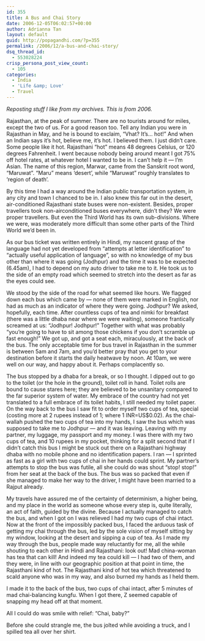```yaml
---
id: 355
title: A Bus and Chai Story
date: 2006-12-05T06:02:57+00:00
author: Adrianna Tan
layout: default
guid: http://popagandhi.com/?p=355
permalink: /2006/12/a-bus-and-chai-story/
dsq_thread_id:
  - 553028224
crisp_persona_post_view_count:
  - 105
categories:
  - India
  - 'Life &amp; Love'
  - Travel
---
```

_Reposting stuff I like from my archives. This is from 2006._

Rajasthan, at the peak of summer. There are no tourists around for miles, except the two of us. For a good reason too. Tell any Indian you were in Rajasthan in May, and he is bound to exclaim, “Vhat? It’s… hot!” And when an Indian says it’s hot, believe me, it’s hot. I believed them. I just didn’t care. Some people like it hot. Rajasthani “hot” means 48 degrees Celsius, or 120 degrees Fahrenheit. I went because nobody being around meant I got 75% off hotel rates, at whatever hotel I wanted to be in. I can’t help it — I’m Asian. The name of this region, Marwar, came from the Sanskrit root word, “Maruwat”. “Maru” means ‘desert’, while “Maruwat” roughly translates to ‘region of death’.

By this time I had a way around the Indian public transportation system, in any city and town I chanced to be in. I also knew this far out in the desert, air-conditioned Rajasthani state buses were non-existent. Besides, proper travellers took non-airconditioned buses everywhere, didn’t they? We were proper travellers. But even the Third World has its own sub-divisions. Where we were, was moderately more difficult than some other parts of the Third World we’d been in.

As our bus ticket was written entirely in Hindi, my nascent grasp of the language had not yet developed from “attempts at letter identification” to “actually useful application of language”, so with no knowledge of my bus other than where it was going (Jodhpur) and the time it was to be expected (6.45am), I had to depend on my auto driver to take me to it. He took us to the side of an empty road which seemed to stretch into the desert as far as the eyes could see.

We stood by the side of the road for what seemed like hours. We flagged down each bus which came by — none of them were marked in English, nor had as much as an indicator of where they were going. Jodhpur? We asked, hopefully, each time. After countless cups of tea and nimki for breakfast (there was a little dhaba near where we were waiting), someone frantically screamed at us: “Jodhpur! Jodhpur!” Together with what was probably “you’re going to have to sit among those chickens if you don’t scramble up fast enough!” We got up, and got a seat each, miraculously, at the back of the bus. The only acceptable time for bus travel in Rajasthan in the summer is between 5am and 7am, and you’d better pray that you get to your destination before it starts the daily heatwave by noon. At 10am, we were well on our way, and happy about it. Perhaps complacently so.

The bus stopped by a dhaba for a break, or so I thought. I dipped out to go to the toilet (or the hole in the ground), toilet roll in hand. Toilet rolls are bound to cause stares here; they are believed to be unsanitary compared to the far superior system of water. My embrace of the country had not yet translated to a full embrace of its toilet habits, I still needed my toilet paper. On the way back to the bus I saw fit to order myself two cups of tea, special (costing more at 2 rupees instead of 1; where 1 INR=US$0.02). As the chai-wallah pushed the two cups of tea into my hands, I saw the bus which was supposed to take me to Jodhpur — and it was leaving. Leaving with my partner, my luggage, my passport and my money. I was there with my two cups of tea, and 10 rupees in my pocket, thinking for a split second that if I didn’t catch this bus I might be stuck out there on a Rajasthani highway dhaba with no mobile phone and no identification papers. I ran — I sprinted as fast as a girl with two cups of chai in her hands could sprint. My partner’s attempts to stop the bus was futile, all she could do was shout “stop! stop!” from her seat at the back of the bus. The bus was so packed that even if she managed to make her way to the driver, I might have been married to a Rajput already.

My travels have assured me of the certainty of determinism, a higher being, and my place in the world as someone whose every step is, quite literally, an act of faith, guided by the divine. Because I actually managed to catch the bus, and when I got on I was relieved I had my two cups of chai intact. Now at the front of the impossibly packed bus, I faced the arduous task of getting my chai through the bus, led by the sole vision of myself sitting by my window, looking at the desert and sipping a cup of tea. As I made my way through the bus, people made way reluctantly for me, all the while shouting to each other in Hindi and Rajasthani: look out! Mad china-woman has tea that can kill! And indeed my tea could kill — I had two of them, and they were, in line with our geographic position at that point in time, the Rajasthani kind of hot. The Rajasthani kind of hot tea which threatened to scald anyone who was in my way, and also burned my hands as I held them.

I made it to the back of the bus, two cups of chai intact, after 5 minutes of mad chai-balancing kungfu. When I got there, Z seemed capable of snapping my head off at that moment.

All I could do was smile with relief: “Chai, baby?”

Before she could strangle me, the bus jolted while avoiding a truck, and I spilled tea all over her shirt.
